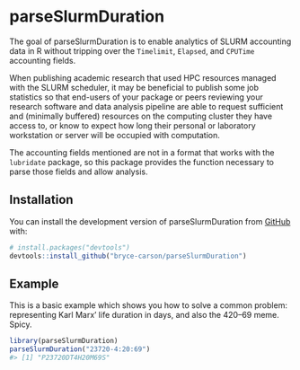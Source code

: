 
<!-- README.md is generated from README.Rmd. Please edit that file -->

# parseSlurmDuration

<!-- badges: start -->
<!-- badges: end -->

The goal of parseSlurmDuration is to enable analytics of SLURM
accounting data in R without tripping over the `Timelimit`, `Elapsed`,
and `CPUTime` accounting fields.

When publishing academic research that used HPC resources managed with
the SLURM scheduler, it may be beneficial to publish some job statistics
so that end-users of your package or peers reviewing your research
software and data analysis pipeline are able to request sufficient and
(minimally buffered) resources on the computing cluster they have access
to, or know to expect how long their personal or laboratory workstation
or server will be occupied with computation.

The accounting fields mentioned are not in a format that works with the
`lubridate` package, so this package provides the function necessary to
parse those fields and allow analysis.

## Installation

You can install the development version of parseSlurmDuration from
[GitHub](https://github.com/) with:

``` r
# install.packages("devtools")
devtools::install_github("bryce-carson/parseSlurmDuration")
```

## Example

This is a basic example which shows you how to solve a common problem:
representing Karl Marx’ life duration in days, and also the 420–69 meme.
Spicy.

``` r
library(parseSlurmDuration)
parseSlurmDuration("23720-4:20:69")
#> [1] "P23720DT4H20M69S"
```
